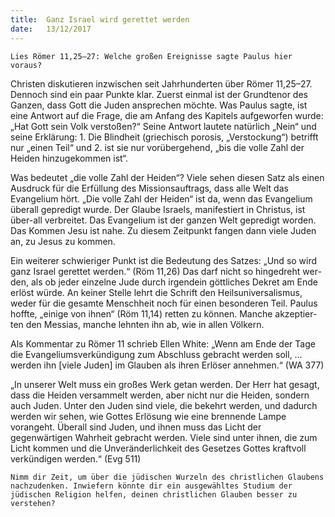 ```yaml
---
title:  Ganz Israel wird gerettet werden 
date:   13/12/2017
---
```


`Lies Römer 11,25–27: Welche großen Ereignisse sagte Paulus hier voraus?` 

Christen diskutieren inzwischen seit Jahrhunderten über Römer 11,25–27. Dennoch sind ein paar Punkte klar. Zuerst einmal ist der Grundtenor des Ganzen, dass Gott die Juden ansprechen möchte. Was Paulus sagte, ist eine Antwort auf die Frage, die am Anfang des Kapitels aufgeworfen wurde: „Hat Gott sein Volk verstoßen?“ Seine Antwort lautete natürlich „Nein“ und seine Erklärung: 1. Die Blindheit (griechisch porosis, „Verstockung“) betrifft nur „einen Teil“ und 2. ist sie nur vorübergehend, „bis die volle Zahl der Heiden hinzugekommen ist“. 

Was bedeutet „die volle Zahl der Heiden“? Viele sehen diesen Satz als einen Ausdruck für die Erfüllung des Missionsauftrags, dass alle Welt das Evangelium hört. „Die volle Zahl der Heiden“ ist da, wenn das Evangelium überall gepredigt wurde. Der Glaube Israels, manifestiert in Christus, ist über-all verbreitet. Das Evangelium ist der ganzen Welt gepredigt worden. Das Kommen Jesu ist nahe. Zu diesem Zeitpunkt fangen dann viele Juden an, zu Jesus zu kommen. 

Ein weiterer schwieriger Punkt ist die Bedeutung des Satzes: „Und so wird ganz Israel gerettet werden.“ (Röm 11,26) Das darf nicht so hingedreht wer-den, als ob jeder einzelne Jude durch irgendein göttliches Dekret am Ende erlöst würde. An keiner Stelle lehrt die Schrift den Heilsuniversalismus, weder für die gesamte Menschheit noch für einen besonderen Teil. Paulus hoffte, „einige von ihnen“ (Röm 11,14) retten zu können. Manche akzeptier-ten den Messias, manche lehnten ihn ab, wie in allen Völkern. 

Als Kommentar zu Römer 11 schrieb Ellen White: „Wenn am Ende der Tage die Evangeliumsverkündigung zum Abschluss gebracht werden soll, … werden ihn [viele Juden] im Glauben als ihren Erlöser annehmen.“ (WA 377) 

„In unserer Welt muss ein großes Werk getan werden. Der Herr hat gesagt, dass die Heiden versammelt werden, aber nicht nur die Heiden, sondern auch Juden. Unter den Juden sind viele, die bekehrt werden, und dadurch werden wir sehen, wie Gottes Erlösung wie eine brennende Lampe vorangeht. Überall sind Juden, und ihnen muss das Licht der gegenwärtigen Wahrheit gebracht werden. Viele sind unter ihnen, die zum Licht kommen und die Unveränderlichkeit des Gesetzes Gottes kraftvoll verkündigen werden.“ (Evg 511) 

`Nimm dir Zeit, um über die jüdischen Wurzeln des christlichen Glaubens nachzudenken. Inwiefern könnte dir ein ausgewähltes Studium der jüdischen Religion helfen, deinen christlichen Glauben besser zu verstehen?`